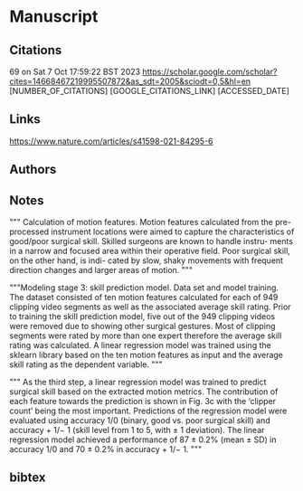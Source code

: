 # Manuscript

## Citations
69 on Sat  7 Oct 17:59:22 BST 2023
https://scholar.google.com/scholar?cites=14668467219995507872&as_sdt=2005&sciodt=0,5&hl=en
[NUMBER_OF_CITATIONS]
[GOOGLE_CITATIONS_LINK]
[ACCESSED_DATE]


## Links 
https://www.nature.com/articles/s41598-021-84295-6

## Authors 

## Notes

"""
Calculation of motion features. Motion features calculated from the pre-processed instrument locations were
aimed to capture the characteristics of good/poor surgical skill. Skilled surgeons are known to handle instru-
ments in a narrow and focused area within their operative field. Poor surgical skill, on the other hand, is indi-
cated by slow, shaky movements with frequent direction changes and larger areas of motion.
"""

"""Modeling stage 3: skill prediction model. Data set and model training. The dataset consisted of ten
motion features calculated for each of 949 clipping video segments as well as the associated average skill rating.
Prior to training the skill prediction model, five out of the 949 clipping videos were removed due to showing
other surgical gestures. Most of clipping segments were rated by more than one expert therefore the average skill
rating was calculated.
A linear regression model was trained using the sklearn library 
based on the ten motion features as input and the average skill rating as the dependent variable.
"""

"""
As the third step, a linear regression model was trained to predict surgical skill based on the extracted motion
metrics. The contribution of each feature towards the prediction is shown in Fig. 3c with the ‘clipper count’ being
the most important. Predictions of the regression model were evaluated using accuracy 1/0 (binary, good vs.
poor surgical skill) and accuracy + 1/− 1 (skill level from 1 to 5, with ± 1 deviation). The linear regression model
achieved a performance of 87 ± 0.2% (mean ± SD) in accuracy 1/0 and 70 ± 0.2% in accuracy + 1/− 1.
"""

## bibtex 
```

```
